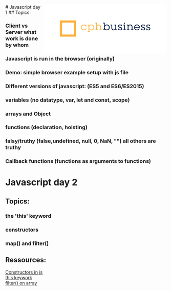<img align="right" src="img/cphbusinessWhite.png" />  
# Javascript day 1
## Topics: 

### Client vs Server what work is done by whom

### Javascript is run in the browser (originally)

### Demo: simple browser example setup with js file
### Different versions of javascript: (ES5 and ES6/ES2015)
### variables (no datatype, var, let and const, scope)
### arrays and Object
### functions (declaration, hoisting)
### falsy/truthy (false,undefined, null, 0, NaN, "") all others are truthy
### Callback functions (functions as arguments to functions)

# Javascript day 2
## Topics:

### the 'this' keyword
### constructors
### map() and filter()

## Ressources:
[Constructors in js](https://css-tricks.com/understanding-javascript-constructors/)  
[this keywork](http://javascriptissexy.com/understand-javascripts-this-with-clarity-and-master-it/)  
[filter() on array](https://developer.mozilla.org/en-US/docs/Web/JavaScript/Reference/Global_Objects/Array/filter)  
